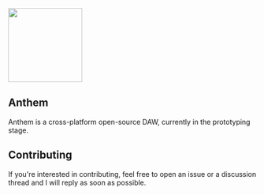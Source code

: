 <img src="https://user-images.githubusercontent.com/6700184/196302775-44ae408b-8271-490b-80d2-c8a69dd3f05d.png" width="150" />

## Anthem

Anthem is a cross-platform open-source DAW, currently in the prototyping stage.

## Contributing

If you're interested in contributing, feel free to open an issue or a discussion thread and I will reply as soon as possible.
